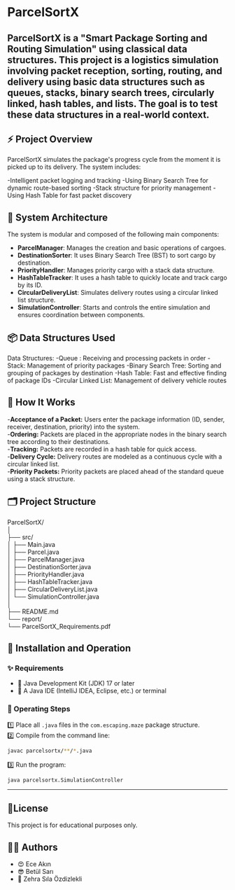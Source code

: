 # ParcelSortX
**ParcelSortX** is a "Smart Package Sorting and Routing Simulation" using classical data structures.
This project is a logistics simulation involving packet reception, sorting, routing, and delivery using basic data structures such as queues, stacks, binary search trees, circularly linked, hash tables, and lists. The goal is to test these data structures in a real-world context.
---
## :zap: Project Overview

ParcelSortX simulates the package's progress cycle from the moment it is picked up to its delivery. The system includes:

-Intelligent packet logging and tracking
-Using Binary Search Tree for dynamic route-based sorting
-Stack structure for priority management
-Using Hash Table for fast packet discovery

## 🧠 System Architecture

The system is modular and composed of the following main components:

- **ParcelManager**: Manages the creation and basic operations of cargoes.
- **DestinationSorter**: It uses Binary Search Tree (BST) to sort cargo by destination.
- **PriorityHandler**: Manages priority cargo with a stack data structure.
- **HashTableTracker**: It uses a hash table to quickly locate and track cargo by its ID.
- **CircularDeliveryList**: Simulates delivery routes using a circular linked list structure.
- **SimulationController**: Starts and controls the entire simulation and ensures coordination between components.

## :package: Data Structures Used

Data Structures:
-Queue : Receiving and processing packets in order
-Stack: Management of priority packages
-Binary Search Tree: Sorting and grouping of packages by destination
-Hash Table: Fast and effective finding of package IDs
-Circular Linked List: Management of delivery vehicle routes

## :round_pushpin: How It Works

-**Acceptance of a Packet:** Users enter the package information (ID, sender, receiver, destination, priority) into the system.  
-**Ordering:** Packets are placed in the appropriate nodes in the binary search tree according to their destinations.  
-**Tracking:** Packets are recorded in a hash table for quick access.  
-**Delivery Cycle:** Delivery routes are modeled as a continuous cycle with a circular linked list.  
-**Priority Packets:** Priority packets are placed ahead of the standard queue using a stack structure.  

## 🗂️ Project Structure

ParcelSortX/  
│  
├── src/  
│ ├── Main.java  
│ ├── Parcel.java  
│ ├── ParcelManager.java  
│ ├── DestinationSorter.java  
│ ├── PriorityHandler.java  
│ ├── HashTableTracker.java  
│ ├── CircularDeliveryList.java  
│ └── SimulationController.java  
│  
├── README.md  
└── report/  
└── ParcelSortX_Requirements.pdf  

## 🚀 Installation and Operation  

### ✨ Requirements  

- 📌 Java Development Kit (JDK) 17 or later  
- 📌 A Java IDE (IntelliJ IDEA, Eclipse, etc.) or terminal
  
### 🚀 Operating Steps

1️⃣ Place all `.java` files in the `com.escaping.maze` package structure.  
2️⃣ Compile from the command line:  
```bash  
javac parcelsortx/**/*.java  
```  
3️⃣ Run the program:  

```bash  
java parcelsortx.SimulationController  
```  

---  
## 📝License  

This project is for educational purposes only.  


## 👩‍💻 Authors  

- 😍 Ece Akın  
- 😎 Betül Sarı  
- 🌻 Zehra Sıla Özdizlekli  







